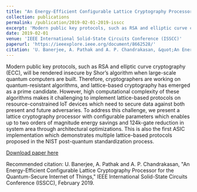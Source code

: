 ```yaml
---
title: "An Energy-Efficient Configurable Lattice Cryptography Processor for the Quantum-Secure Internet of Things"
collection: publications
permalink: /publication/2019-02-01-2019-isscc
excerpt: 'Modern public key protocols, such as RSA and elliptic curve cryptography (ECC), will be rendered insecure by Shor’s algorithm when large-scale quantum computers are built. Therefore, cryptographers are working on quantum-resistant algorithms, and lattice-based cryptography has emerged as a prime candidate. However, high computational complexity of these algorithms makes it challenging to implement lattice-based protocols on resource-constrained IoT devices which need to secure data against both present and future adversaries. To address this challenge, we present a lattice cryptography processor with configurable parameters which enables up to two orders of magnitude energy savings and 124k-gate reduction in system area through architectural optimizations. This is also the first ASIC implementation which demonstrates multiple lattice-based protocols proposed in the NIST post-quantum standardization process.'
date: 2019-02-01
venue: 'IEEE International Solid-State Circuits Conference (ISSCC)'
paperurl: 'https://ieeexplore.ieee.org/document/8662528/'
citation: 'U. Banerjee, A. Pathak and A. P. Chandrakasan, &quot;An Energy-Efficient Configurable Lattice Cryptography Processor for the Quantum-Secure Internet of Things,&quot; IEEE International Solid-State Circuits Conference (ISSCC), February 2019.'
---
```

Modern public key protocols, such as RSA and elliptic curve cryptography (ECC), will be rendered insecure by Shor’s algorithm when large-scale quantum computers are built. Therefore, cryptographers are working on quantum-resistant algorithms, and lattice-based cryptography has emerged as a prime candidate. However, high computational complexity of these algorithms makes it challenging to implement lattice-based protocols on resource-constrained IoT devices which need to secure data against both present and future adversaries. To address this challenge, we present a lattice cryptography processor with configurable parameters which enables up to two orders of magnitude energy savings and 124k-gate reduction in system area through architectural optimizations. This is also the first ASIC implementation which demonstrates multiple lattice-based protocols proposed in the NIST post-quantum standardization process.

[Download paper here](https://ieeexplore.ieee.org/document/8662528/)

Recommended citation: U. Banerjee, A. Pathak and A. P. Chandrakasan, "An Energy-Efficient Configurable Lattice Cryptography Processor for the Quantum-Secure Internet of Things," IEEE International Solid-State Circuits Conference (ISSCC), February 2019.